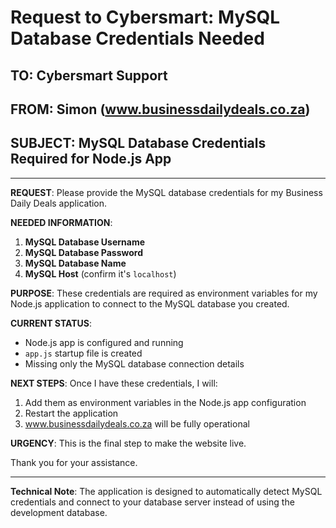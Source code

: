 # Request to Cybersmart: MySQL Database Credentials Needed

## TO: Cybersmart Support
## FROM: Simon (www.businessdailydeals.co.za)
## SUBJECT: MySQL Database Credentials Required for Node.js App

---

**REQUEST**: Please provide the MySQL database credentials for my Business Daily Deals application.

**NEEDED INFORMATION**:
1. **MySQL Database Username**
2. **MySQL Database Password**
3. **MySQL Database Name** 
4. **MySQL Host** (confirm it's `localhost`)

**PURPOSE**: These credentials are required as environment variables for my Node.js application to connect to the MySQL database you created.

**CURRENT STATUS**: 
- Node.js app is configured and running
- `app.js` startup file is created
- Missing only the MySQL database connection details

**NEXT STEPS**: Once I have these credentials, I will:
1. Add them as environment variables in the Node.js app configuration
2. Restart the application
3. www.businessdailydeals.co.za will be fully operational

**URGENCY**: This is the final step to make the website live.

Thank you for your assistance.

---

**Technical Note**: The application is designed to automatically detect MySQL credentials and connect to your database server instead of using the development database.
